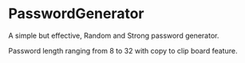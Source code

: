 # PasswordGenerator
A simple but effective, Random and Strong password generator.

Password length ranging from 8 to 32 with copy to clip board feature.

